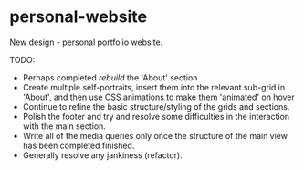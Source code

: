 # personal-website

New design - personal portfolio website.

TODO:

- Perhaps completed *rebuild* the 'About' section
- Create multiple self-portraits, insert them into the relevant sub-grid in 'About', and then use CSS animations to make them 'animated' on hover
- Continue to refine the basic structure/styling of the grids and sections.
- Polish the footer and try and resolve some difficulties in the interaction with the main section.
- Write all of the media queries only once the structure of the main view has been completed finished.
- Generally resolve any jankiness (refactor).